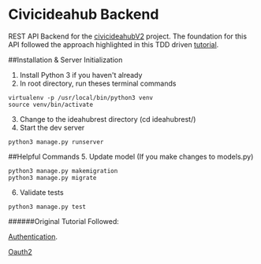 
# Civicideahub Backend
REST API Backend for the [civicideahubV2](https://github.com/CodeForBaltimore/civicideahubV2) project.  The foundation for this API followed the approach highlighted in this TDD driven [tutorial](https://scotch.io/tutorials/build-a-rest-api-with-django-a-test-driven-approach-part-1).  

##Installation & Server Initialization
1. Install Python 3 if you haven't already
2. In root directory, run theses terminal commands
```
virtualenv -p /usr/local/bin/python3 venv
source venv/bin/activate
```
3. Change to the ideahubrest directory (cd ideahubrest/) 
4. Start the dev server
```
python3 manage.py runserver
```

##Helpful Commands
5. Update model (If you make changes to models.py)
```
python3 manage.py makemigration
python3 manage.py migrate
```
6. Validate tests
```
python3 manage.py test
```

######Original Tutorial Followed:

[Authentication](http://v1k45.com/blog/modern-django-part-4-adding-authentication-to-react-spa-using-drf/).

[Oauth2](https://yeti.co/blog/oauth2-with-django-rest-framework/)
